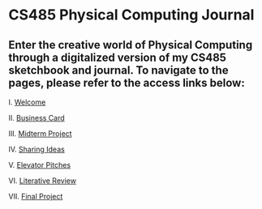 # CS485 Physical Computing Journal
## Enter the creative world of Physical Computing through a digitalized version of my CS485 sketchbook and journal. To navigate to the pages, please refer to the access links below:

I. [Welcome](https://ocnguye.github.io/cs485_journal/)

II. [Business Card](https://ocnguye.github.io/cs485_journal/businesscard.pdf)

III. [Midterm Project](https://ocnguye.github.io/cs485_journal/midterm.pdf)

IV. [Sharing Ideas](https://ocnguye.github.io/cs485_journal/sharing_ideas.pdf)

V. [Elevator Pitches](https://ocnguye.github.io/cs485_journal/elev_pitches.pdf)

VI. [Literative Review](https://ocnguye.github.io/cs485_journal/litreview.pdf)

VII. [Final Project](https://ocnguye.github.io/cs485_journal/finalproj.pdf)
